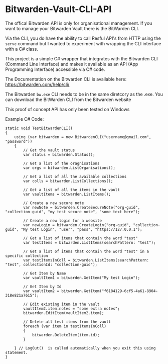 # Bitwarden-Vault-CLI-API

The offical Bitwarden API is only for organisational management.  If you want to manage your Bitwarden Vault there is the BitWarden CLI.

Via the CLI, you do have the ability to call Resful API's from HTTP using the `serve` command but I wanted to experiment with wrapping the CLI interface with a C# class.

This project is a simple C# wrapper that integrates with the Bitwarden CLI (Command Line Interface) and makes it available as an API (App Programming Interface) accessible via C# code.

The Documentation on the Bitwarden CLI is available here: https://bitwarden.com/help/cli/

The Bitwarden `bw.exe` CLI needs to be in the same diretcory as the .exe.  You can download the BitWarden CLI from the Bitwarden website

This proof of concept API has only been tested on Windows

Example C# Code:

    static void TestBitwardenCLI()
    {
        using (var bitwarden = new BitwardenCLI("username@gmail.com", "password"))
        {
            // Get the vault status
            var status = bitwarden.Status();
            
            // Get a list of the oragnisations
            var orgs = bitwarden.ListOrganisations();
            
            // Get a list of all the available collections
            var colls = bitwarden.ListCollections();
        
            // Get a list of all the items in the vault
            var vaultItems = bitwarden.ListItems();

            // Create a new secure note
            var newNote = bitwarden.CreateSecureNote("org-guid", "collection-guid", "my test secure note", "some text here");

            // Create a new login for a website
            var newLogin = bitwarden.CreateLogin("org-guid", "collection-guid", "My test Login", "user", "pass", "https://127.0.0.1");

            // Get a list of items that contain the word "test"
            var testItems = bitwarden.ListItems(searchPattern: "test");
        
            // Get a list of items that contain the word "test" in a specific collection
            var testItemsInColl = bitwarden.ListItems(searchPattern: "test", collectionId: "collection-guid");
            
            // Get Item by Name
            var vaultItem1 = bitwarden.GetItem("My test Login");

            // Get Item by Id
            var vaultItem2 = bitwarden.GetItem("f6184129-6cf5-4a61-8904-318e821a7615");

            // Edit existing item in the vault
            vaultItem2.item.notes = "some extra notes";
            bitwarden.EditItem(vaultItem2.item);

            // Delete all test items from the vault
            foreach (var item in testItemsInColl)
            {
                bitwarden.DeleteItem(item.id);
            }

        } // LogOut()  is called automatically when you exit this using statement.
    }

